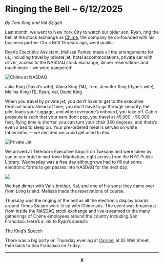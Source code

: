 # Ringing the Bell ~ 6/12/2025

_By Tom King and Val Szigeti_

Last month, we went to New York City to watch our older son, Ryan, ring the bell at the stock exchange as [Chime]( https://www.chime.com/), the company he co-founded with his business partner Chris Britt 13 years ago, went public.

Ryan’s Executive Assistant, Melissa Parker, made all the arrangements for us, including travel by private jet, hotel accommodations, private car with driver, access to the NASDAQ stock exchange, dinner reservations and much more – we were pampered!

![Chime at NASDAQ](https://heritage-happenings.github.io/Blog/2025/07/20/ChimeAtNASDAQ.JPG)

Julia King (David’s wife), Alana King (14), Tom, Jennifer King (Ryan’s wife), Melina King (11), Ryan, Val, David King

When you travel by private jet, you don’t have to get to the executive terminal hours ahead of time, you don’t have to go through security, the pilot loads your luggage, and when everyone’s onboard, you take off. Cabin pressure is such that your ears don’t pop, you travel at 45,000 – 50,000 feet, flying time is shorter, you can turn your chair 360 degrees, and there’s even a bed to sleep on. Your pre-ordered meal is served on white tablecloths — we decided we could get used to this.

![Private Jet](https://heritage-happenings.github.io/Blog/2025/07/20/PrivateJet.png)

We arrived at Teterboro Executive Airport on Tuesday and were taken by van to our hotel in mid-town Manhattan, right across from the NYC Public Library. Wednesday was a free day although we had to fill out some electronic forms to get passes into NASDAQ for the next day.

<div style="width: 200px;">
<img src="https://heritage-happenings.github.io/Blog/2025/07/20/NASDAQ_Pass.jpg">
</div>

We had dinner with Val’s brother, Kal, and one of his sons; they came over from Long Island. Melissa made the reservations of course.

Thursday was the ringing of the bell as all the electronic display boards around Times Square were lit up with Chime ads. The event was broadcast from inside the NASDAQ stock exchange and live-streamed to the many gatherings of Chime employees around the country including San Francisco. Here’s a link to Ryan’s speech:

[The King’s Speech]( https://www.dropbox.com/scl/fi/fkbtvetxphdxwo3tzat9r/RyanAtNASDAQ250612.MOV?rlkey=vn6k5mbm2rzcis4anxa7t8cem&e=1&st=itsnd5t3&dl=0 )

There was a big party on Thursday evening at [Cipriani]( https://ciprianievents.com/venue/new-york-cipriani-wall-street/ ) at 55 Wall Street, then back to San Francisco on Friday.

***

<center title="Hello! Click me to go up to the top"><a class="aDingbat" href="javascript:window.scrollTo(0,0);"> ❦ </a></center>
